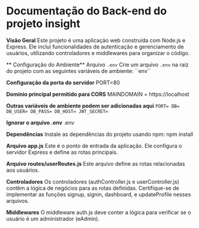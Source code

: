 # Documentação do Back-end do projeto insight

**Visão Geral**
Este projeto é uma aplicação web construída com Node.js e Express. Ele inclui funcionalidades de autenticação e gerenciamento de usuários, utilizando controladores e middlewares para organizar o código.

** Configuração do Ambiente**
Arquivo `.env`
Crie um arquivo `.env` na raiz do projeto com as seguintes variáveis de ambiente: ``env´´

**Configuração da porta do servidor**
PORT=80

**Domínio principal permitido para CORS**
MAINDOMAIN = https://localhost

**Outras variáveis de ambiente podem ser adicionadas aqui**
``
PORT=
DB=
DB_USER=
DB_PASS=
DB_HOST=
JWT_SECRET=
``

**Ignorar o arquivo .env**
.env

**Dependências**
Instale as dependências do projeto usando npm: npm install

**Arquivo app.js**
Este é o ponto de entrada da aplicação. Ele configura o servidor Express e define as rotas principais.

**Arquivo routes/userRoutes.js**
Este arquivo define as rotas relacionadas aos usuários.

**Controladores**
Os controladores (authController.js e userController.js) contêm a lógica de negócios para as rotas definidas. Certifique-se de implementar as funções signup, signin, dashboard, e updateProfile nesses arquivos.

**Middlewares**
O middleware auth.js deve conter a lógica para verificar se o usuário é um administrador (eAdmin).

